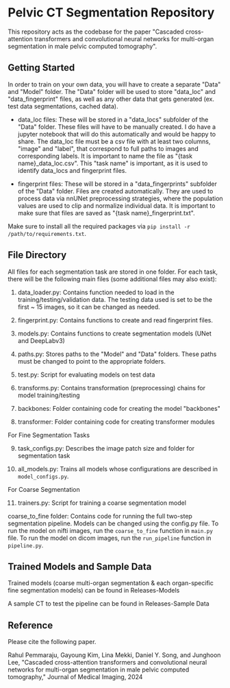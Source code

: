 # Pelvic CT Segmentation Repository

This repository acts as the codebase for the paper "Cascaded cross-attention transformers and convolutional neural networks for multi-organ segmentation in male pelvic computed tomography".


## Getting Started
In order to train on your own data, you will have to create a separate "Data" and "Model" folder. The "Data" folder will be used to store "data_loc" and "data_fingerprint" files, as well as any other data that gets generated (ex. test data segmentations, cached data). 

- data_loc files: These will be stored in a "data_locs" subfolder of the "Data" folder. These files will have to be manually created. I do have a jupyter notebook that will do this automatically and would be happy to share. The data_loc file must be a csv file with at least two columns, "image" and "label", that correspond to full paths to images and corresponding labels. It is important to name the file as "{task name}_data_loc.csv". This "task name" is important, as it is used to identify data_locs and fingerprint files.

- fingerprint files: These will be stored in a "data_fingerprints" subfolder of the "Data" folder. Files are created automatically. They are used to process data via nnUNet preprocessing strategies, where the population values are used to clip and normalize individual data. It is important to make sure that files are saved as "{task name}_fingerprint.txt".

Make sure to install all the required packages via `pip install -r /path/to/requirements.txt`.

## File Directory
All files for each segmentation task are stored in one folder. For each task, there will be the following main files (some additional files may also exist):

1. data_loader.py: Contains function needed to load in the training/testing/validation data. The testing data used is set to be the first ~ 15 images, so it can be changed as needed.

2. fingerprint.py: Contains functions to create and read fingerprint files.

3. models.py: Contains functions to create segmentation models (UNet and DeepLabv3)

4. paths.py: Stores paths to the "Model" and "Data" folders. These paths must be changed to point to the appropriate folders.

5. test.py: Script for evaluating models on test data

6. transforms.py: Contains transformation (preprocessing) chains for model training/testing

7. backbones: Folder containing code for creating the model "backbones"

8. transformer: Folder containing code for creating transformer modules

For Fine Segmentation Tasks

9. task_configs.py: Describes the image patch size and folder for segmentation task

10. all_models.py: Trains all models whose configurations are described in `model_configs.py`. 

For Coarse Segmentation

11. trainers.py: Script for training a coarse segmentation model



coarse_to_fine folder: Contains code for running the full two-step segmentation pipeline. Models can be changed using the config.py file. To run the model on nifti images, run the `coarse_to_fine` function in `main.py` file. To run the model on dicom images, run the `run_pipeline` function in `pipeline.py`.

## Trained Models and Sample Data
Trained models (coarse multi-organ segmentation & each organ-specific fine segmentation models) can be found in Releases-Models

A sample CT to test the pipeline can be found in Releases-Sample Data

## Reference

Please cite the following paper.

Rahul Pemmaraju, Gayoung Kim, Lina Mekki, Daniel Y. Song, and Junghoon Lee, "Cascaded cross-attention transformers and convolutional neural networks for multi-organ segmentation in male pelvic computed tomography," Journal of Medical Imaging, 2024
